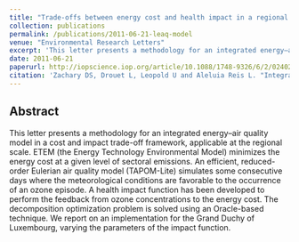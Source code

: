```yaml
---
title: "Trade-offs between energy cost and health impact in a regional coupled energy–air quality model: the LEAQ model"
collection: publications
permalink: /publications/2011-06-21-leaq-model
venue: "Environmental Research Letters"
excerpt: 'This letter presents a methodology for an integrated energy–air quality model in a cost and impact trade-off framework, applicable at the regional scale.'
date: 2011-06-21
paperurl: http://iopscience.iop.org/article/10.1088/1748-9326/6/2/024021
citation: 'Zachary DS, Drouet L, Leopold U and Aleluia Reis L. "Integrated Assessment of Swiss GHG Mitigation Policies After 2012 - Coupling the Residential Sector." <i>Environmental Research Letters</i>. 6(2), 024021, June 2011.'
---
```


## Abstract
This letter presents a methodology for an integrated energy–air quality model in a cost and impact trade-off framework, applicable at the regional scale. ETEM (the Energy Technology Environmental Model) minimizes the energy cost at a given level of sectoral emissions. An efficient, reduced-order Eulerian air quality model (TAPOM-Lite) simulates some consecutive days where the meteorological conditions are favorable to the occurrence of an ozone episode. A health impact function has been developed to perform the feedback from ozone concentrations to the energy cost. The decomposition optimization problem is solved using an Oracle-based technique. We report on an implementation for the Grand Duchy of Luxembourg, varying the parameters of the impact function.
